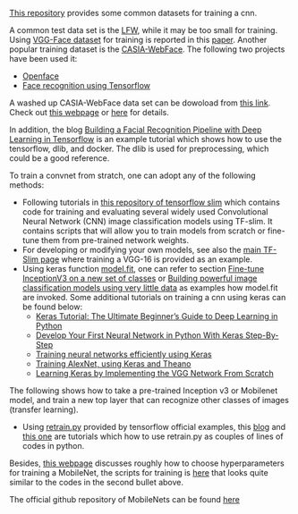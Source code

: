 [This repository](https://github.com/L706077/Face-Recognition-Dataset-for-Training) provides some common datasets for training a cnn.

A common test data set is the [LFW](http://vis-www.cs.umass.edu/lfw/index.html), while it may be too small for training. Using [VGG-Face dataset](http://www.robots.ox.ac.uk/~vgg/data/vgg_face/) for training is reported in this [paper](https://arxiv.org/abs/1710.01494). Another popular training dataset is the [CASIA-WebFace](http://www.cbsr.ia.ac.cn/english/CASIA-WebFace-Database.html). The following two projects have been used it:

- [Openface](https://github.com/cmusatyalab/openface)
- [Face recognition using Tensorflow](https://github.com/davidsandberg/facenet)

A washed up CASIA-WebFace data set can be dowoload from [this link](https://pan.baidu.com/s/1kUUP0IN#list/path=%2F). Check out [this webpage](https://github.com/cmusatyalab/openface/issues/119) or [here](https://groups.google.com/forum/#!topic/cmu-openface/Xue_D4_mxDQ) for details.

In addition, the blog [Building a Facial Recognition Pipeline with Deep Learning in Tensorflow](https://hackernoon.com/building-a-facial-recognition-pipeline-with-deep-learning-in-tensorflow-66e7645015b8) is an example tutorial which shows how to use the tensorflow, dlib, and docker. The dlib is used for preprocessing, which could be a good reference.

To train a convnet from stratch, one can adopt any of the following methods:

- Following tutorials in [this repository of tensorflow slim](https://github.com/tensorflow/models/tree/master/research/slim#Training) which contains code for training and evaluating several widely used Convolutional Neural Network (CNN) image classification models using TF-slim. It contains scripts that will allow you to train models from scratch or fine-tune them from pre-trained network weights.
- For developing or modifying your own models, see also the [main TF-Slim page](https://github.com/tensorflow/tensorflow/tree/master/tensorflow/contrib/slim) where training a VGG-16 is provided as an example.
- Using keras function [model.fit](https://keras.io/getting-started/sequential-model-guide/#training), one can refer to section [Fine-tune InceptionV3 on a new set of classes](https://keras.io/applications/) or [Building powerful image classification models using very little data](https://blog.keras.io/building-powerful-image-classification-models-using-very-little-data.html) as examples how model.fit are invoked. Some additional tutorials on training a cnn using keras can be found below:
  - [Keras Tutorial: The Ultimate Beginner’s Guide to Deep Learning in Python](https://elitedatascience.com/keras-tutorial-deep-learning-in-python)
  - [Develop Your First Neural Network in Python With Keras Step-By-Step](https://machinelearningmastery.com/tutorial-first-neural-network-python-keras/)
  - [Training neural networks efficiently using Keras](https://www.packtpub.com/books/content/training-neural-networks-efficiently-using-keras)
  - [Training AlexNet, using Keras and Theano](https://github.com/duggalrahul/AlexNet-Experiments-Keras/blob/master/Code/AlexNet_Experiments.ipynb)
  - [Learning Keras by Implementing the VGG Network From Scratch](https://hackernoon.com/learning-keras-by-implementing-vgg16-from-scratch-d036733f2d5)

The following shows how to take a pre-trained Inception v3 or Mobilenet model, and train a new top layer that can recognize other classes of images (transfer learning).
- Using [retrain.py](https://github.com/tensorflow/tensorflow/tree/master/tensorflow/examples/image_retraining) provided by tensorflow official examples, this [blog](https://hackernoon.com/creating-insanely-fast-image-classifiers-with-mobilenet-in-tensorflow-f030ce0a2991) and [this one](https://hackernoon.com/building-an-insanely-fast-image-classifier-on-android-with-mobilenets-in-tensorflow-dc3e0c4410d4) are tutorials which how to use retrain.py as couples of lines of codes in python.

Besides, [this webpage](https://github.com/Zehaos/MobileNet/issues/33) discusses roughly how to choose hyperparameters for training a MobileNet, the scripts for training is [here](https://github.com/Zehaos/MobileNet/blob/master/train_image_classifier.py) that looks quite similar to the codes in the second bullet above.

The official github repository of MobileNets can be found [here](https://github.com/tensorflow/models/blob/master/research/slim/nets/mobilenet_v1.md)
